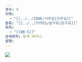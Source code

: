 ```yaml
---
갯수: 4
지역:
  - "[[../../ZONE/사무실|사무실]]"
종류: "[[../../TYPES/문구류|문구류]]"
위치:
  - "[[WB-5]]"
상세위치: 흰색 바구니
설명:
---
```

![](http://192.168.50.22/devices/240608_IMG_0253.jpg)